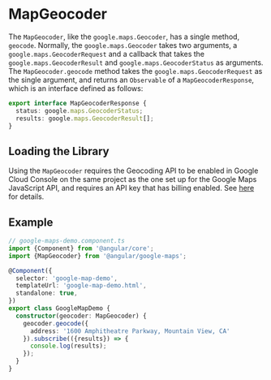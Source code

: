 # MapGeocoder

The `MapGeocoder`, like the `google.maps.Geocoder`, has a single method, `geocode`. Normally, the
`google.maps.Geocoder` takes two arguments, a `google.maps.GeocoderRequest` and a callback that
takes the `google.maps.GeocoderResult` and `google.maps.GeocoderStatus` as arguments.
The `MapGeocoder.geocode` method takes the `google.maps.GeocoderRequest` as the single
argument, and returns an `Observable` of a `MapGeocoderResponse`, which is an interface defined as
follows:

```typescript
export interface MapGeocoderResponse {
  status: google.maps.GeocoderStatus;
  results: google.maps.GeocoderResult[];
}
```

## Loading the Library

Using the `MapGeocoder` requires the Geocoding API to be enabled in Google Cloud Console on the
same project as the one set up for the Google Maps JavaScript API, and requires an API key that
has billing enabled. See [here](https://developers.google.com/maps/documentation/javascript/geocoding#GetStarted) for details.

## Example

```typescript
// google-maps-demo.component.ts
import {Component} from '@angular/core';
import {MapGeocoder} from '@angular/google-maps';

@Component({
  selector: 'google-map-demo',
  templateUrl: 'google-map-demo.html',
  standalone: true,
})
export class GoogleMapDemo {
  constructor(geocoder: MapGeocoder) {
    geocoder.geocode({
      address: '1600 Amphitheatre Parkway, Mountain View, CA'
    }).subscribe(({results}) => {
      console.log(results);
    });
  }
}
```
